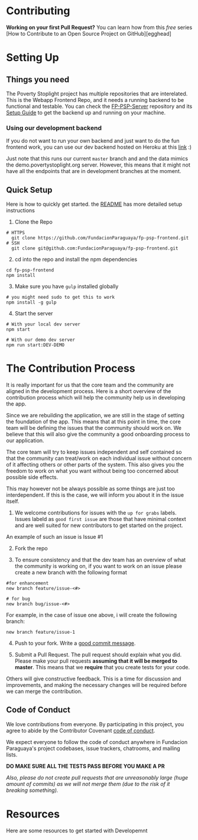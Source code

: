 # Contributing


**Working on your first Pull Request?** You can learn how from this _free_ series
[How to Contribute to an Open Source Project on GitHub][egghead]

# Setting Up

## Things you need

The Poverty Stoplight project has multiple repositories that are interelated. This is the Webapp Frontend Repo, and it needs a running backend to be functional and testable. You can check the [FP-PSP-Server](https://github.com/FundacionParaguaya/FP-PSP-SERVER.) repository and its [Setup Guide](https://github.com/FundacionParaguaya/FP-PSP-SERVER/blob/master/docs/RUN.md) to get the backend up and running on your machine.

### Using our development backend
If you do not want to run your own backend and just want to do the fun frontend work, you can use our dev backend hosted on Heroku at this [link](https://povstop-backend-dev.herokuapp.com/) :)

Just note that this runs our current `master` branch and and the data mimics the demo.povertystoplight.org server. However, this means that it might not have all the endpoints that are in development branches at the moment.


## Quick Setup

Here is how to quickly get started. the [README](README.md) has more detailed setup instructions

1. Clone the Repo
```
# HTTPS
  git clone https://github.com/FundacionParaguaya/fp-psp-frontend.git
# SSH
  git clone git@github.com:FundacionParaguaya/fp-psp-frontend.git
```
2. cd into the repo and install the npm dependencies
```
cd fp-psp-frontend
npm install
```
3. Make sure you have `gulp` installed globally
```
# you might need sudo to get this to work
npm install -g gulp
```
4. Start the server
```
# With your local dev server
npm start

# With our demo dev server
npm run start:DEV-DEMO
```


# The Contribution Process

It is really important for us that the core team and the community are aligned in the development process. Here is a short overview of the contribution process which will help the community help us in developing the app.

Since we are rebuilding the application, we are still in the stage of setting the foundation of the app. This means that at this point in time, the core team will be defining the issues that the community should work on. We believe that this will also give the community a good onboarding process to our application.

The core team will try to keep issues independent and self contained so that the community can treat/work on each individual issue without concern of it affecting others or other parts of the system. This also gives you the freedom to work on what you want without being too concerned about possible side effects.

This may however not be always possible as some things are just too interdependent. If this is the case, we will inform you about it in the issue itself.

1. We welcome contributions for issues with the `up for grabs` labels. Issues labeld as `good first issue` are those that have minimal context and are well suited for new contributors to get started on the project.

An example of such an issue is Issue #1

2. Fork the repo

3. To ensure consistency and that the dev team has an overview of what the community is working on, if you want to work on an issue please create a new branch with the following format


```
#for enhancement
new branch feature/issue-<#>

# for bug
new branch bug/issue-<#>
```

For example, in the case of issue one above, i will create the following branch:

```
new branch feature/issue-1
```

4. Push to your fork. Write a [good commit message][commit].

  [commit]: http://tbaggery.com/2008/04/19/a-note-about-git-commit-messages.html


5. Submit a Pull Request. The pull request should explain what you did. Please make your pull requests **assuming that it will be merged to master**. This means that we **require** that you create tests for your code.

Others will give constructive feedback.
This is a time for discussion and improvements,
and making the necessary changes will be required before we can
merge the contribution.

## Code of Conduct
We love contributions from everyone.
By participating in this project,
you agree to abide by the Contributor Covenant [code of conduct].

  [code of conduct]: https://www.contributor-covenant.org/version/1/4/code-of-conduct.html

We expect everyone to follow the code of conduct
anywhere in Fundacion Paraguaya's project codebases,
issue trackers, chatrooms, and mailing lists.


**DO MAKE SURE ALL THE TESTS PASS BEFORE YOU MAKE A PR**

*Also, please do not create pull requests that are unreasonably large (huge amount of commits) as we will not merge them (due to the risk of it breaking something).*

# Resources

Here are some resources to get started with Developemnt
